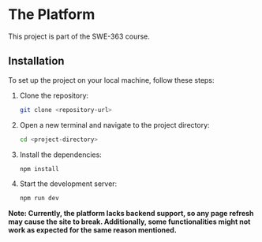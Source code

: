 # The Platform

This project is part of the SWE-363 course.

## Installation

To set up the project on your local machine, follow these steps:

1. Clone the repository:
   ```bash
   git clone <repository-url>
2. Open a new terminal and navigate to the project directory:
   ```bash
   cd <project-directory>
3. Install the dependencies:
   ```bash
   npm install
4. Start the development server:
   ```bash
   npm run dev

**Note: Currently, the platform lacks backend support, so any page refresh may cause the site to break. Additionally, some functionalities might not work as expected for the same reason mentioned.**
